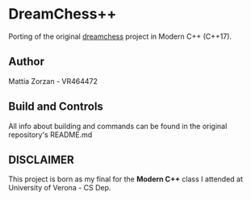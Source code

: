 # DreamChess++
Porting of the original [dreamchess](https://github.com/dreamchess/dreamchess) project in Modern C++ (C++17).

## Author
Mattia Zorzan - VR464472

## Build and Controls
All info about building and commands can be found in the original repository's README.md

## DISCLAIMER
This project is born as my final for the **Modern C++** class I attended at University of Verona - CS Dep.
